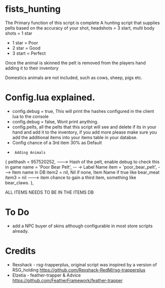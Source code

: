 # fists_hunting
The Primary function of this script is complete
A hunting script that supplies pelts based on the accuracy of your shot, headshots = 3 start, multi body shots = 1 star

- 1 star = Poor
- 2 star = Good
- 3 start = Perfect

Once the animal is skinned the pelt is removed from the players hand adding it to their inventory

Domestics animals are not included, such as cows, sheep, pigs etc.

# Config.lua explained.

- config.debug = true, This will print the hashes configured in the client lua to the console
- config.debug = false, Wont print anything.
- config.pelts, all the pelts that this script will see and delete if its in your hand and add it to the inventory, if you add more please make sure you add the additional items into your items table in your databse.
- Config chance of a 3rd item 30% as Default
-      Adding Animals
 {
      pelthash    = 957520252, ---> Hash of the pelt, enable debug to check this in game
      name        = 'Poor Bear Pelt', -- -> Label Name
      item = 'poor_bear_pelt', ---> Item name in DB
      item2 = nil, Nil if none, Item Name if true like bear_meat
      item3 = nil ---> item chance to gain a third item, something like bear_claws.
  },

ALL ITEMS NEEDS TO BE IN THE ITEMS DB

# To Do

- add a NPC buyer of skins although configurable in most store scripts already.


# Credits
- Rexshack - rsg-trapperplus, original script was inspired by a version of RSG_holding https://github.com/Rexshack-RedM/rsg-trapperplus
- Elzetia - feather-trapper & Advice  https://github.com/FeatherFramework/feather-trapper

